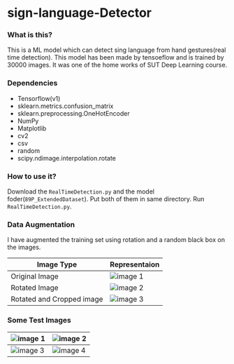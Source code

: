 # sign-language-Detector

### What is this?
This is a ML model which can detect sing language from hand gestures(real time detection). This model has been made by tensoeflow and is trained by 30000 images. It was one of the home works of SUT Deep Learning course.

### Dependencies
* Tensorflow(v1)
* sklearn.metrics.confusion_matrix
* sklearn.preprocessing.OneHotEncoder
* NumPy
* Matplotlib
* cv2
* csv
* random
* scipy.ndimage.interpolation.rotate


### How to use it?
Download the `RealTimeDetection.py` and the model foder(`89P_ExtendedDataset`). Put both of them in same directory. Run `RealTimeDetection.py`.


### Data Augmentation
I have augmented the training set using rotation and a random black box on the images.

| Image Type  | Representaion|
| ------------- |-------------|
| Original Image  | ![image 1](http://ee.sharif.edu/~amin/static/Deep/sample.png)|
| Rotated Image  | ![image 2](http://ee.sharif.edu/~amin/static/Deep/rotated_sample.png)|
| Rotated and Cropped image  | ![image 3](http://ee.sharif.edu/~amin/static/Deep/croped_sample.png)|



### Some Test Images
| ![image 1](http://ee.sharif.edu/~amin/static/Deep/Deep_01.png)  | ![image 2](http://ee.sharif.edu/~amin/static/Deep/Deep_02.png)|
| ------------- |-------------|
| ![image 3](http://ee.sharif.edu/~amin/static/Deep/Deep_03.png)  | ![image 4](http://ee.sharif.edu/~amin/static/Deep/Deep_04.png)|
